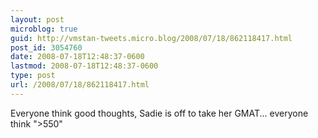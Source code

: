 ```yaml
---
layout: post
microblog: true
guid: http://vmstan-tweets.micro.blog/2008/07/18/862118417.html
post_id: 3054760
date: 2008-07-18T12:48:37-0600
lastmod: 2008-07-18T12:48:37-0600
type: post
url: /2008/07/18/862118417.html
---
```

Everyone think good thoughts, Sadie is off to take her GMAT... everyone think "&gt;550"
